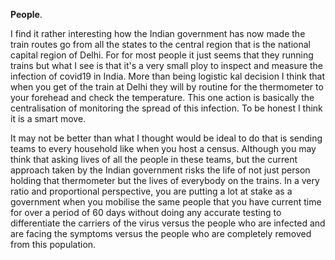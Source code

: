**People**.

I find it rather interesting how the Indian government has now made the train routes go from all the states to the central region that is the national capital region of Delhi. For for most people it just seems that they running trains but what I see is that it's a very small ploy to inspect and measure the infection of covid19 in India. More than being logistic kal decision I think that when you get of the train at Delhi they will by routine for the thermometer to your forehead and check the temperature. This one action is basically the centralisation of monitoring the spread of this infection. To be honest I think it is a smart move.

It may not be better than what I thought would be ideal to do that is sending teams to every household like when you host a census. Although you may think that asking lives of all the people in these teams, but the current approach taken by the Indian government risks the life of not just person holding that thermometer but the lives of everybody on the trains. In a very ratio and proportional perspective, you are putting a lot at stake as a government when you mobilise the same people that you have current time for over a period of 60 days without doing any accurate testing to differentiate the carriers of the virus versus the people who are infected and are facing the symptoms versus the people who are completely removed from this population.
